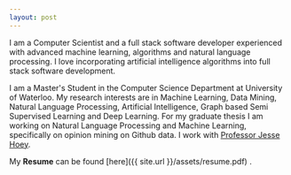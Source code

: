 ```yaml
---
layout: post
---
```



I am a Computer Scientist and a full stack software developer experienced with advanced 
machine learning, algorithms and natural language processing. I love incorporating artificial intelligence algorithms into full stack software development.

I am a Master's Student in the Computer Science Department at University of Waterloo. My research interests are in Machine Learning, Data Mining, Natural Language Processing, Artificial Intelligence, Graph based Semi Supervised Learning and Deep Learning. For my graduate thesis I am working on  Natural Language Processing and Machine Learning, specifically on opinion mining on Github data. I work with [Professor Jesse Hoey](https://cs.uwaterloo.ca/~jhoey/).
 
 
My **Resume** can be found  [here]({{ site.url }}/assets/resume.pdf) .

 

 
